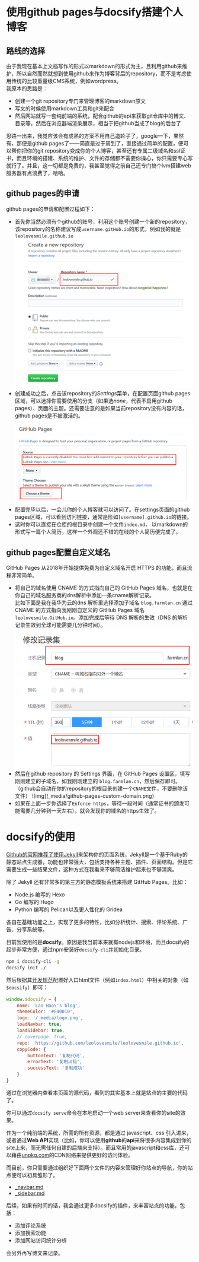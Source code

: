 # 使用github pages与docsify搭建个人博客

## 路线的选择
由于我现在基本上文档写作的形式以markdown的形式为主，且利用github来维护，所以自然而然就想到使用github来作为博客背后的repository，而不是考虑使用传统的比较重量级CMS系统，例如wordpress。  
我原本的思路是：

- 创建一个git repository专门来管理博客的markdown原文
- 写文的时候使用markdown工具和git来配合
- 然后网站就写一套纯前端的系统，配合github的api来获取git仓库中的博文、目录等，然后在浏览器端渲染展示，相当于把github当成了blog的后台了  

思路一出来，我觉应该会有成熟的方案不用自己造轮子了，google一下，果然有，那便是github pages了——简直是过于周到了，直接通过简单的配置，便可以帮你把你的git repository变成你的个人博客，甚至还有专属二级域名和ssl证书，而且环境的搭建、系统的维护、文件的存储都不需要你操心，你只需要专心写就行了。并且，这一切都是免费的，我甚至觉得之前自己还专门搞个lvm搭建web服务器有点浪费了，哈哈。

## github pages的申请
github pages的申请和配置过程如下：
- 首先你当然必须有个github的账号，利用这个账号创建一个新的repository，该repository的名称建议写成`username.gitHub.io`的形式，例如我的就是`leolovesmile.github.io`  
![img](_media/create-github-pages-repo.png)
- 创建成功之后，点击该repository的*Settings*菜单，在配置页面github pages区域，可以选择你需要使用的分支（如果选*none*，代表不启用github pages）、页面的主题。还需要注意的是如果当前repository没有内容的话，github pages是不被激活的。
![img](_media/github-pages-settings.png)
- 配置完毕以后，一会儿你的个人博客就可以访问了。在settings页面的github pages区域，可以看到访问链接，通常是形如`[username].github.io`的链接。
- 这时你可以直接在仓库的根目录中创建一个文件`index.md`， 以markdown的形式写一篇个人简历，这样一个外观还不错的在线的个人简历便完成了。

## github pages配置自定义域名
GitHub Pages 从2018年开始提供免费为自定义域名开启 HTTPS 的功能，而且流程非常简单。
- 将自己的域名使用 CNAME 的方式指向自己的 GitHub Pages 域名，也就是在你自己的域名服务商的dns解析中添加一条cname解析记录。  
比如下面是我在我华为云的dns 解析里选择添加子域名 `blog.farmlan.cn` 通过 CNAME 的方式指向我刚刚自定义的 GitHub Pages 域名 `leolovesmile.GitHub.io`。添加完成后等待 DNS 解析的生效（DNS 的解析记录生效到全球可能需要几分钟时间）。
![img](_media/github-pages-cname-dns-conf.png)
- 然后在github repository 的 Settings 界面，在 GitHub Pages 设置区，填写刚刚建立的子域名，如我刚刚建立的 `blog.farmlan.cn`，然后保存即可。（github会自动在你的repository的根目录创建一个`CNAME`文件，不要删除该文件）
![img](_media/github-pages-custom-domain.png）
- 如果在上面一步你选择了`Enforce https`，等待一段时间（通常证书的颁发可能需要几分钟到一天左右），就会发现你的域名的https生效了。

# docsify的使用
[Github的官网推荐了使用Jekyll](https://help.github.com/en/github/working-with-github-pages/setting-up-a-github-pages-site-with-jekyll)来架构你的页面系统，Jekyll是一个基于Ruby的静态站点生成器，功能也非常强大，包括支持各种主题、插件、页面结构。但是它需要生成一些结果文件，这种方式在我看来不够简洁维护起来也不够清爽。  

除了 Jekyll 还有非常多的第三方的静态模板系统来搭建 GitHub Pages。比如：
- Node.js 编写的 Hexo
- Go 编写的 Hugo
- Python 编写的 Pelican以及更人性化的 Gridea  

各自在基础功能之上，实现了更多的特性，比如分析统计、搜索、评论系统、广告、分享系统等。  

目前我使用的是**docsify**。原因是我当前本来就有nodejs和环境，而且docsify的起步非常方便，通过npm安装好`docsify-cli`并初始化目录。
```bash
npm i docsify-cli -g
docsify init ./
```
然后根据其[开发规范](https://docsify.js.org/#/)配置好入口html文件（例如`index.html`）中相关的对象（如`$docsify`）即可：
```javascript
window.$docsify = {
    name: 'Lan Hao\'s blog',
    themeColor: '#E40010',
    logo: '/_media/logo.png',
    loadNavbar: true,
    loadSidebar: true,
    // coverpage: true,
    repo: 'https://github.com/leolovesmile/leolovesmile.github.io',
    copyCode: {
        buttonText: '复制代码',
        errorText: '复制出错',
        successText: '复制成功'
    }
}
```
通过在浏览器内查看本页面的源代码，看到的其实基本上就是站点的主要的代码了。  

你可以通过`docsify serve`命令在本地启动一个web server来查看你的site的效果。

作为一个纯前端的系统，所需的所有资源，都是通过 javascript、css 引入进来，或者通过**Web API**实现（比如，你可以使用**github**的**api**来将很多内容集成到你的site上来，而无需任何自建的后端来支持）。而且常用的javascript和css库，还可以藉由[unpkg.com](https://unpkg.com/)的CDN网络来提供更好的访问体验。

而目前，你只需要通过组织好下面两个文件的内容来管理好你站点的导航，你的站点便可以初具雏形了。
- [_navbar.md](https://docsify.js.org/#/custom-navbar)
- [_sidebar.md](https://docsify.js.org/#/more-pages?id=sidebar)

后续，如果有时间的话，我会通过更多docsify的插件，来丰富站点的功能，包括：

- 添加评论系统  
- 添加搜索功能  
- 添加网站访问统计分析  

会另外再写博文来记录。